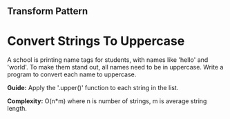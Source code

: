 ## Transform Pattern

# Convert Strings To Uppercase

A school is printing name tags for students, with names like 'hello' and 'world'. To make them stand out, all names need to be in uppercase. Write a program to convert each name to uppercase.

**Guide:** Apply the '.upper()' function to each string in the list.

**Complexity:** O(n*m) where n is number of strings, m is average string length.
